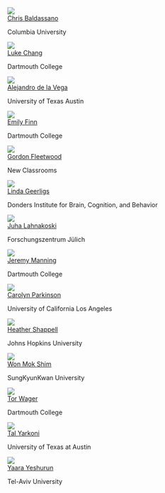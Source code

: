 
<div class="row" id="faculty">
  <div class="card" id="faculty">
    <div class="card-image" id="faculty">
      <a href="http://www.dpmlab.org/"><img src="../../images/speakers/baldassano.jpg" class="card-image"></a>
    </div>
    <div class="card-content">
      <span class="card-title"><a href="http://www.dpmlab.org/">Chris <span>Baldassano</span></a></span>
      <p class="card-affiliation">Columbia University</p>
    </div>
  </div>
  <div class="card" id="faculty">
    <div class="card-image" id="faculty">
      <a href="http://www.cosanlab.com"><img src="../../images/speakers/chang.jpg" class="card-image"></a>
    </div>
    <div class="card-content">
      <span class="card-title"><a href="http://www.cosanlab.com">Luke <span>Chang</span></a></span>
      <p class="card-affiliation">Dartmouth College</p>
    </div>
  </div>
  <div class="card" id="faculty">
    <div class="card-image" id="faculty">
      <a href="https://adelavega.github.io/"><img src="../../images/speakers/delavega.jpg" class="card-image"></a>
    </div>
    <div class="card-content">
      <span class="card-title"><a href="https://adelavega.github.io/">Alejandro <span>de la Vega</span></a></span>
      <p class=" card-affiliation">University of Texas Austin</p>
    </div>
  </div>
  <div class="col s12 m6 l4">
    <div class="card" >
      <div class="card-image" >
        <a href="https://esfinn.github.io/"><img src="../../images/speakers/finn.jpg"></a>
      </div>
      <div class="card-content">
        <span class="card-title "><a href="https://esfinn.github.io/">Emily <span>Finn</span></a></span>
        <p class=" card-affiliation">Dartmouth College</p>
      </div>
    </div>
  </div>
  <div class="col s12 m6 l4">
    <div class="card hoverable" id="faculty">
      <div class="card-image" id="faculty">
        <a href="https://gfleetwood.netlify.app/"><img src="../../images/speakers/fleetwood.jpg"></a>
      </div>
      <div class="card-content">
        <span class="card-title "><a href="https://gfleetwood.netlify.app/">Gordon <span>Fleetwood</span></a></span>
        <p class=" card-affiliation">New Classrooms</p>
      </div>
    </div>
  </div>
  <div class="col s12 m6 l4">
    <div class="card hoverable" id="faculty">
      <div class="card-image" id="faculty">
        <a href="https://lindageerligs.com/"><img src="../../images/speakers/geerligs.png"></a>
      </div>
      <div class="card-content">
        <span class="card-title "><a href="https://lindageerligs.com/">Linda <span>Geerligs</span></a></span>
        <p class=" card-affiliation">Donders Institute for Brain, Cognition, and Behavior</p>
      </div>
    </div>
  </div>
  <div class="col s12 m6 l4">
    <div class="card hoverable" id="faculty">
      <div class="card-image" id="faculty">
        <a href="https://users.aalto.fi/~jlahnako/"><img src="../../images/speakers/lahnakoski.jpg"></a>
      </div>
      <div class="card-content">
        <span class="card-title "><a href="https://users.aalto.fi/~jlahnako/">Juha <span>Lahnakoski</span></a></span>
        <p class=" card-affiliation">Forschungszentrum Jülich</p>
      </div>
    </div>
  </div>
  <div class="col s12 m6 l4">
    <div class="card hoverable" id="faculty">
      <div class="card-image" id="faculty">
        <a href="http://www.context-lab.com/"><img src="../../images/speakers/manning.png"></a>
      </div>
      <div class="card-content">
        <span class="card-title "><a href="http://www.context-lab.com/">Jeremy <span>Manning</span></a></span>
        <p class=" card-affiliation">Dartmouth College</p>
      </div>
    </div>
  </div>
  <div class="col s12 m6 l4">
    <div class="card hoverable" id="faculty">
      <div class="card-image" id="faculty">
        <a href="http://csnlab.org/"><img src="../../images/speakers/parkinson.jpg"></a>
      </div>
      <div class="card-content">
        <span class="card-title "><a href="http://csnlab.org/">Carolyn <span>Parkinson</span></a></span>
        <p class=" card-affiliation">University of California Los Angeles</p>
      </div>
    </div>
  </div>
  <div class="col s12 m6 l4">
    <div class="card hoverable" id="faculty">
      <div class="card-image" id="faculty">
        <a href="https://www.bu.edu/csmet/profile/heather-shappell/"><img src="../../images/speakers/shappell.jpg"></a>
      </div>
      <div class="card-content">
        <span class="card-title "><a href="https://www.bu.edu/csmet/profile/heather-shappell/">Heather <span>Shappell</span></a></span>
        <p class=" card-affiliation">Johns Hopkins University</p>
      </div>
    </div>
  </div>
  <div class="col s12 m6 l4">
    <div class="card hoverable" id="faculty">
      <div class="card-image" id="faculty">
        <a href="http://wshimlab.com/"><img src="../../images/speakers/shim.jpg"></a>
      </div>
      <div class="card-content">
        <span class="card-title "><a href="http://wshimlab.com/">Won Mok <span>Shim</span></a></span>
        <p class=" card-affiliation">SungKyunKwan University</p>
      </div>
    </div>
  </div>
  <div class="col s12 m6 l4">
    <div class="card hoverable" id="faculty">
      <div class="card-image" id="faculty">
        <a href="https://sites.dartmouth.edu/canlab/"><img src="../../images/speakers/wager.jpg"></a>
      </div>
      <div class="card-content">
        <span class="card-title "><a href="https://sites.dartmouth.edu/canlab/">Tor <span>Wager</span></a></span>
        <p class=" card-affiliation">Dartmouth College</p>
      </div>
    </div>
  </div>
  <div class="col s12 m6 l4">
    <div class="card hoverable" id="faculty">
      <div class="card-image" id="faculty">
        <a href="https://talyarkoni.org/"><img src="../../images/speakers/yarkoni.jpg"></a>
      </div>
      <div class="card-content">
        <span class="card-title "><a href="https://talyarkoni.org/">Tal <span>Yarkoni</span></a></span>
        <p class=" card-affiliation">University of Texas at Austin</p>
      </div>
    </div>
  </div>
  <div class="col s12 m6 l4">
    <div class="card hoverable" id="faculty">
      <div class="card-image" id="faculty">
        <a href="https://people.socsci.tau.ac.il/mu/yaarayeshurun/"><img src="../../images/speakers/yeshurun.jpg"></a>
      </div>
      <div class="card-content">
        <span class="card-title "><a href="https://people.socsci.tau.ac.il/mu/yaarayeshurun/">Yaara <span>Yeshurun</span></a></span>
        <p class=" card-affiliation">Tel-Aviv University</p>
      </div>
    </div>
  </div>
</div>
